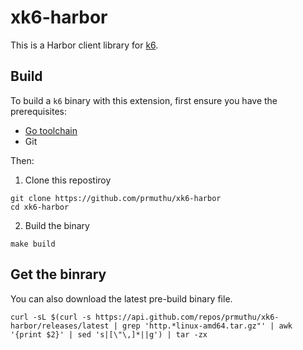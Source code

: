 # xk6-harbor

This is a Harbor client library for [k6](https://github.com/loadimpact/k6).

## Build

To build a `k6` binary with this extension, first ensure you have the prerequisites:

- [Go toolchain](https://go101.org/article/go-toolchain.html)
- Git

Then:

1. Clone this repostiroy
  ```shell
  git clone https://github.com/prmuthu/xk6-harbor
  cd xk6-harbor
  ```

2. Build the binary
  ```shell
  make build
  ```

## Get the binrary
You can also download the latest pre-build binary file.

```shell
curl -sL $(curl -s https://api.github.com/repos/prmuthu/xk6-harbor/releases/latest | grep 'http.*linux-amd64.tar.gz"' | awk '{print $2}' | sed 's|[\"\,]*||g') | tar -zx
```
